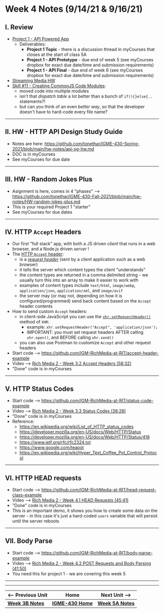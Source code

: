 # Week 4 Notes (9/14/21 & 9/16/21)

## I. Review

- [Project 1 - API Powered App](../projects/project-1.md)
  - Deliverables:
    - **Project 1 Topic** - there is a discussion thread in myCourses that closes at the start of class 5A
    - **Project 1 - API Prototype** - due end of week 5 (see myCourses dropbox for exact due date/time and submission requirements)
    - **Project 1 - API Final** - due end of week 6 (see myCourses dropbox for exact due date/time and submission requirements)
- [Streaming Media HW](../hw-notes/streaming-media-HW.md)
- [Skill #11 - Creating CommonJS Code Modules](../core-skills/11-creating-commonjs-code-modules.md):
  - moved code into multiple modules
  - isn't that *dispatch table* a lot better than a bunch of `if(){}else{..` statements?!
  - but can you think of an even *better way*, so that the developer doesn't have to hard-code every file name?

<hr>

## II. HW - HTTP API Design Study Guide
- Notes are here: https://github.com/tonethar/IGME-430-Spring-2021/blob/main/hw-notes/api-sg-hw.md
- DOC is in myCourses
- See myCourses for due date

<hr>

## III. HW - Random Jokes Plus
- Asignment is here, comes in 4 "phases" --> https://github.com/tonethar/IGME-430-Fall-2021/blob/main/hw-notes/HW-random-jokes-plus.md
- This is your required Project 1 "starter"
- See myCourses for due dates

<hr>

## IV. HTTP `Accept` Headers
- Our first "full stack" app, with both a JS driven *client* that runs in a web browser, and a Node.js driven *server* !
- The [HTTP `Accept` header](https://developer.mozilla.org/en-US/docs/Web/HTTP/Headers/Accept):
  - is a [*request header*](https://developer.mozilla.org/en-US/docs/Glossary/Request_header) (sent by a *client* application such as a web browser)
  - it tells the server which content types the client "understands"
  - the content types are returned in a comma delimited string - we usually turn this into an array to make it easier to work with
  - examples of content types include `text/html`, `image/webp`, `application/json`, `application/xml`, and `image/avif`
  - the server may (or may not, depending on how it is configured/programmed) send back content based on the `Accept` header contents
- How to send custom `Accept` headers:
  - in client-side JavaScript you can use the [`xhr.setRequestHeader()`](https://developer.mozilla.org/en-US/docs/Web/API/XMLHttpRequest/setRequestHeader) method of `XHR`:
    - example: `xhr.setRequestHeader("Accept", 'application/json');`
    - IMPORTANT: you must set request headers AFTER calling `xhr.open()`, and BEFORE calling `xhr.send()`
  - you can also use Postman to customize `Accept` and other request headers
- Start code --> https://github.com/IGM-RichMedia-at-RIT/accept-header-example
- Video --> [Rich Media 2 - Week 3.2 Accept Headers (58:32)](https://www.youtube.com/watch?v=ElramkPkvaA&feature=emb_logo)
- "Done" code is in myCourses

<hr>

## V. HTTP Status Codes
- Start code --> https://github.com/IGM-RichMedia-at-RIT/status-code-example
- Video --> [Rich Media 2 - Week 3.3 Status Codes (38:28)](https://www.youtube.com/watch?v=vHSb7GjmMxA&feature=emb_logo)
- "Done" code is in myCourses
- Reference:
  - https://en.wikipedia.org/wiki/List_of_HTTP_status_codes
  - https://developer.mozilla.org/en-US/docs/Web/HTTP/Status
  - https://developer.mozilla.org/en-US/docs/Web/HTTP/Status/418
  - https://www.ietf.org/rfc/rfc2324.txt
  - https://www.google.com/teapot
  - https://en.wikipedia.org/wiki/Hyper_Text_Coffee_Pot_Control_Protocol

<hr>

## VI. HTTP HEAD requests
- Start code --> https://github.com/IGM-RichMedia-at-RIT/head-request-class-example
- Video --> [Rich Media 2 - Week 4.1 HEAD Requests (45:41)](https://www.youtube.com/watch?v=DPkIjyjVHTs&feature=emb_logo)
- "Done" code is in myCourses
- This is an important demo, it shows you how to create some data on the server - in this case it's just a hard-coded `users` variable that will persist until the server reboots

<hr>

## VII. Body Parse 
- Start code --> https://github.com/IGM-RichMedia-at-RIT/body-parse-example
- Video --> [Rich Media 2 - Week 4.2 POST Requests and Body Parsing (41:50)](https://www.youtube.com/watch?v=QY5sBCg6Ksg&feature=emb_logo)
- You need this for project 1 - we are covering this week 5



<hr><hr>

| <-- Previous Unit | Home | Next Unit -->
| --- | --- | --- 
| [**Week 3B Notes**](3B.md)   |  [**IGME-430 Home**](../README.md) | [**Week 5A Notes**](5A.md)
